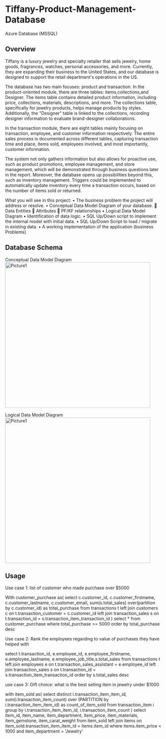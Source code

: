 # Tiffany-Product-Management-Database
Azure Database (MSSQL)

## Overview
Tiffany is a luxury jewelry and specialty retailer that sells jewelry, home goods, fragrances, watches, personal accessories, and more. Currently, they are expanding their business to the United States, and our database is designed to support the retail department's operations in the US.

The database has two main focuses: product and transaction. In the product-oriented module, there are three tables: items,collections,and Designer. The items table contains detailed product information, including price, collections, materials, descriptions, and more. The collections table, specifically for jewelry products, helps manage products by styles. Additionally, the "Designer" table is linked to the collections, recording designer information to evaluate brand-designer collaborations.

In the transaction module, there are eight tables mainly focusing on transaction, employee, and customer information respectively. The entire sales process is documented across different tables, capturing transaction time and place, items sold, employees involved, and most importantly, customer information.

The system not only gathers information but also allows for proactive use, such as product promotions, employee management, and store management, which will be demonstrated through business questions later in the report. Moreover, the database opens up possibilities beyond this, such as inventory management. Triggers could be implemented to automatically update inventory every time a transaction occurs, based on the number of items sold or returned.

What you will see in this project:
•	The business problem the project will address or resolve. 
•	Conceptual Data Model Diagram of your database.
	Data Entities
	Attributes
	PF/KF relationships 
•	Logical Data Model Diagram 
•	Identification of data logic.
•	SQL Up/Down script to implement the internal model with initial data.
•	SQL Up/Down Script to load / migrate in existing data.
•	A working implementation of the application (business Problems)

## Database Schema
Conceptual Data Model Diagram
<img width="468" alt="Picture1" src="https://github.com/rosalynmo/Tiffany-Product-Management-Database/assets/139208167/f3b490b0-aa8b-48f0-b326-66c3b539f7ec">

Logical Data Model Diagram 
<img width="468" alt="Picture1" src="https://github.com/rosalynmo/Tiffany-Product-Management-Database/assets/139208167/347cd2f7-c20b-40ad-8218-c080b7b571f3">


## Usage

Use case 1:  list of customer who made purchase over $5000

With customer_purchase as(
select c.customer_id, c.customer_firstname, c.customer_lastname, c.customer_email,
   	sum(s.total_sales) over(partition by c.customer_id) as total_purchase
  from transactions t
  left join customers c on t.transaction_customer = c.customer_id
  left join transaction_sales s on t.transaction_id =
            s.transaction_item_transaction_id
)
select * from customer_purchase
    where total_purchase >= 5000
    order by total_purchase desc



Use case 2: Rank the employees regarding to value of purchases they have helped with

select t.transaction_id, e.employee_id, e.employee_firstname,
   e.employee_lastname, e.employee_job_title,s.total_sales
   from transactions t
   left join employees e on t.transaction_sales_assistant = e.employee_id
   left join transaction_sales s on t.transaction_id = 
             s.transaction_item_transaction_id
   order by s.total_sales desc



use case 3: Gift choice: what is the best selling item in jewelry under $1000

with item_sold as(
select distinct i.transaction_item_item_id,
   sum(i.transaction_item_count) over (PARTITION by i.transaction_item_item_id) as count_of_item_sold
   from transaction_item i
   group by i.transaction_item_item_id, i.transaction_item_count
)
select item_id, item_name, item_department, item_price, item_materials, item_gemstone, item_carat_weight
   from item_sold
   left join items on item_sold.transaction_item_item_id = items.item_id
   where items.item_price < 1000 and item_department = 'Jewelry'
